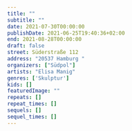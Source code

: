 ```yaml
---
title: ""
subtitle: ""
date: 2021-07-30T00:00:00
publishDate: 2021-06-25T19:40:36+02:00
end: 2021-08-28T00:00:00
draft: false
street: Süderstraße 112
address: "20537 Hamburg "
organizers: ["Südpol"]
artists: "Elisa Manig"
genres: ['Skulptur']
kids: []
featuredImage: ""
repeats: []
repeat_times: []
sequels: []
sequel_times: []
---
```


